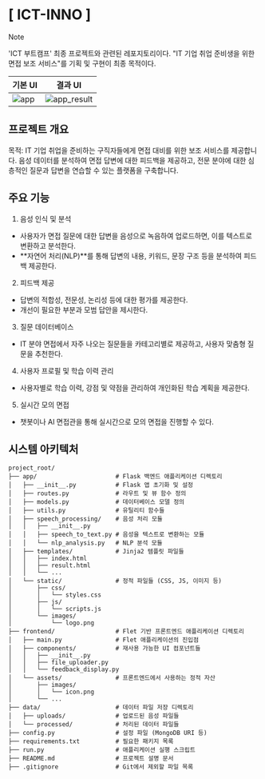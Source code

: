 # [ ICT-INNO ]

> [!NOTE]  
> 'ICT 부트캠프' 최종 프로젝트와 관련된 레포지토리이다. "IT 기업 취업 준비생을 위한 면접 보조 서비스"를 기획 및 구현이 최종 목적이다.

|기본 UI|결과 UI|
|---|---|
|![app](https://github.com/user-attachments/assets/b01e3c32-04d0-43ae-9443-a2379da3fa8b)|![app_result](https://github.com/user-attachments/assets/558b2b75-6d23-4fc4-90ff-a3e2d812108f)|


## 프로젝트 개요
목적: IT 기업 취업을 준비하는 구직자들에게 면접 대비를 위한 보조 서비스를 제공합니다. 음성 데이터를 분석하여 면접 답변에 대한 피드백을 제공하고, 전문 분야에 대한 심층적인 질문과 답변을 연습할 수 있는 플랫폼을 구축합니다.

## 주요 기능
1. 음성 인식 및 분석
- 사용자가 면접 질문에 대한 답변을 음성으로 녹음하여 업로드하면, 이를 텍스트로 변환하고 분석한다.
- **자연어 처리(NLP)**를 통해 답변의 내용, 키워드, 문장 구조 등을 분석하여 피드백 제공한다.

2. 피드백 제공
- 답변의 적합성, 전문성, 논리성 등에 대한 평가를 제공한다.
- 개선이 필요한 부분과 모범 답안을 제시한다.

3. 질문 데이터베이스
- IT 분야 면접에서 자주 나오는 질문들을 카테고리별로 제공하고, 사용자 맞춤형 질문을 추천한다.

4. 사용자 프로필 및 학습 이력 관리
- 사용자별로 학습 이력, 강점 및 약점을 관리하여 개인화된 학습 계획을 제공한다.

5. 실시간 모의 면접
- 챗봇이나 AI 면접관을 통해 실시간으로 모의 면접을 진행할 수 있다.


## 시스템 아키텍처
```
project_root/
├── app/                      # Flask 백엔드 애플리케이션 디렉토리
│   ├── __init__.py           # Flask 앱 초기화 및 설정
│   ├── routes.py             # 라우트 및 뷰 함수 정의
│   ├── models.py             # 데이터베이스 모델 정의
│   ├── utils.py              # 유틸리티 함수들
│   ├── speech_processing/    # 음성 처리 모듈
│   │   ├── __init__.py
│   │   ├── speech_to_text.py # 음성을 텍스트로 변환하는 모듈
│   │   └── nlp_analysis.py   # NLP 분석 모듈
│   ├── templates/            # Jinja2 템플릿 파일들
│   │   ├── index.html
│   │   ├── result.html
│   │   └── ...
│   └── static/               # 정적 파일들 (CSS, JS, 이미지 등)
│       ├── css/
│       │   └── styles.css
│       ├── js/
│       │   └── scripts.js
│       └── images/
│           └── logo.png
├── frontend/                 # Flet 기반 프론트엔드 애플리케이션 디렉토리
│   ├── main.py               # Flet 애플리케이션의 진입점
│   ├── components/           # 재사용 가능한 UI 컴포넌트들
│   │   ├── __init__.py
│   │   ├── file_uploader.py
│   │   └── feedback_display.py
│   └── assets/               # 프론트엔드에서 사용하는 정적 자산
│       ├── images/
│       │   └── icon.png
│       └── ...
├── data/                     # 데이터 파일 저장 디렉토리
│   ├── uploads/              # 업로드된 음성 파일들
│   └── processed/            # 처리된 데이터 파일들
├── config.py                 # 설정 파일 (MongoDB URI 등)
├── requirements.txt          # 필요한 패키지 목록
├── run.py                    # 애플리케이션 실행 스크립트
├── README.md                 # 프로젝트 설명 문서
├── .gitignore                # Git에서 제외할 파일 목록
```